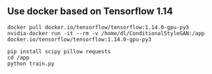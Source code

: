 Use docker based on Tensorflow 1.14
-----------------------------------

```
docker pull docker.io/tensorflow/tensorflow:1.14.0-gpu-py3
nvidia-docker run -it --rm -v /home/dl/ConditionalStyleGAN:/app docker.io/tensorflow/tensorflow:1.14.0-gpu-py3
```

```
pip install scipy pillow requests
cd /app
python train.py
```
